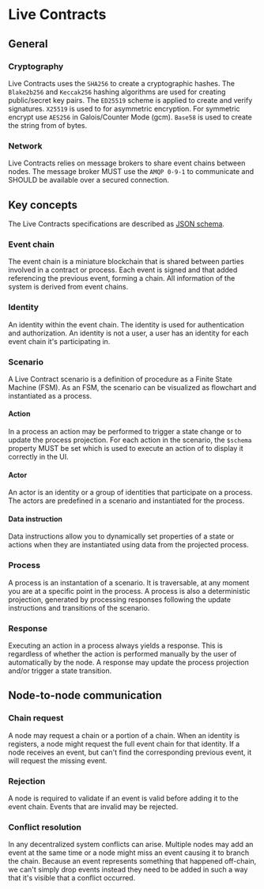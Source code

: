 # Live Contracts

## General

### Cryptography

Live Contracts uses the `SHA256` to create a cryptographic hashes. The `Blake2b256` and `Keccak256` hashing algorithms are used for creating public/secret key pairs. The `ED25519` scheme is applied to create and verify signatures. `X25519` is used to for asymmetric encryption. For symmetric encrypt use `AES256` in Galois/Counter Mode \(gcm\). `Base58` is used to create the string from of bytes.

### Network

Live Contracts relies on message brokers to share event chains between nodes. The message broker MUST use the `AMQP 0-9-1` to communicate and SHOULD be available over a secured connection.

## Key concepts

The Live Contracts specifications are described as [JSON schema](http://json-schema.org/).

### Event chain

The event chain is a miniature blockchain that is shared between parties involved in a contract or process. Each event is signed and that added referencing the previous event, forming a chain. All information of the system is derived from event chains.

### Identity

An identity within the event chain. The identity is used for authentication and authorization. An identity is not a user, a user has an identity for each event chain it's participating in.

### Scenario

A Live Contract scenario is a definition of procedure as a Finite State Machine \(FSM\). As an FSM, the scenario can be visualized as flowchart and instantiated as a process.

#### Action

In a process an action may be performed to trigger a state change or to update the process projection. For each action in the scenario, the `$schema` property MUST be set which is used to execute an action of to display it correctly in the UI.

#### Actor

An actor is an identity or a group of identities that participate on a process. The actors are predefined in a scenario and instantiated for the process.

#### Data instruction

Data instructions allow you to dynamically set properties of a state or actions when they are instantiated using data from the projected process.

### Process

A process is an instantation of a scenario. It is traversable, at any moment you are at a specific point in the process. A process is also a deterministic projection, generated by processing responses following the update instructions and transitions of the scenario.

### Response

Executing an action in a process always yields a response. This is regardless of whether the action is performed manually by the user of automatically by the node. A response may update the process projection and/or trigger a state transition.

## Node-to-node communication

### Chain request

A node may request a chain or a portion of a chain. When an identity is registers, a node might request the full event chain for that identity. If a node receives an event, but can't find the corresponding previous event, it will request the missing event.

### Rejection

A node is required to validate if an event is valid before adding it to the event chain. Events that are invalid may be rejected.

### Conflict resolution

In any decentralized system conflicts can arise. Multiple nodes may add an event at the same time or a node might miss an event causing it to branch the chain. Because an event represents something that happened off-chain, we can't simply drop events instead they need to be added in such a way that it's visible that a conflict occurred.

